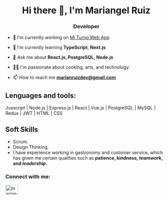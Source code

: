 <h1 align="center">Hi there 👋, I'm Mariangel Ruiz</h1>
<h3 align="center">Developer</h3>

- 🔭 I’m currently working on [Mi Turno Web App](https://github.com/marianRuizDev/mi-turno-webapp-back)

- 🌱 I’m currently learning **TypeScript**, **Next.js**

- 💬 Ask me about **React.js, PostgreSQL, Node.js**

- 👨‍💻 I'm passionate about cooking, arts, and technology.

- 📫 How to reach me **marianruizdev@gmail.com**

## Lenguages and tools:
   Jvascript | Node.js | Express.js | React | Vue.js | PostgreSQL | MySQL  |  Redux | JWT  | HTML | CSS 

## Soft Skills
- Scrum.
- Design Thinking.
- I have experience working in gastronomy and customer service, which has given me certain qualities such as **patience, kindness, _teamwork_, and _leadership_.**

<h3 align="left">Connect with me:</h3>
<p align="left">
<a href="https://www.linkedin.com/in/mariangel-ruiz/?locale=en_US" target="blank"><img align="center" src="https://raw.githubusercontent.com/rahuldkjain/github-profile-readme-generator/master/src/images/icons/Social/linked-in-alt.svg" alt="mariangel-ruiz" height="30" width="40" /></a>
</p>


